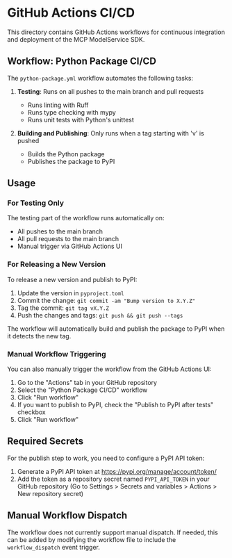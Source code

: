 # GitHub Actions CI/CD

This directory contains GitHub Actions workflows for continuous integration and deployment of the MCP ModelService SDK.

## Workflow: Python Package CI/CD

The `python-package.yml` workflow automates the following tasks:

1. **Testing**: Runs on all pushes to the main branch and pull requests
   - Runs linting with Ruff
   - Runs type checking with mypy
   - Runs unit tests with Python's unittest

2. **Building and Publishing**: Only runs when a tag starting with 'v' is pushed
   - Builds the Python package
   - Publishes the package to PyPI

## Usage

### For Testing Only

The testing part of the workflow runs automatically on:
- All pushes to the main branch
- All pull requests to the main branch
- Manual trigger via GitHub Actions UI

### For Releasing a New Version

To release a new version and publish to PyPI:

1. Update the version in `pyproject.toml`
2. Commit the change: `git commit -am "Bump version to X.Y.Z"`
3. Tag the commit: `git tag vX.Y.Z`
4. Push the changes and tags: `git push && git push --tags`

The workflow will automatically build and publish the package to PyPI when it detects the new tag.

### Manual Workflow Triggering

You can also manually trigger the workflow from the GitHub Actions UI:

1. Go to the "Actions" tab in your GitHub repository
2. Select the "Python Package CI/CD" workflow
3. Click "Run workflow"
4. If you want to publish to PyPI, check the "Publish to PyPI after tests" checkbox
5. Click "Run workflow"

## Required Secrets

For the publish step to work, you need to configure a PyPI API token:

1. Generate a PyPI API token at https://pypi.org/manage/account/token/
2. Add the token as a repository secret named `PYPI_API_TOKEN` in your GitHub repository
   (Go to Settings > Secrets and variables > Actions > New repository secret)

## Manual Workflow Dispatch

The workflow does not currently support manual dispatch. If needed, this can be added by modifying
the workflow file to include the `workflow_dispatch` event trigger. 
